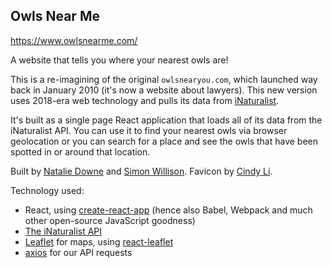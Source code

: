## Owls Near Me

https://www.owlsnearme.com/

A website that tells you where your nearest owls are!

This is a re-imagining of the original `owlsnearyou.com`, which launched way
back in January 2010 (it's now a website about lawyers). This new version uses
2018-era web technology and pulls its data from
[iNaturalist](https://www.inaturalist.org/).

It's built as a single page React application that loads all of its data from
the iNaturalist API. You can use it to find your nearest owls via browser
geolocation or you can search for a place and see the owls that have been
spotted in or around that location.

Built by [Natalie Downe](https://twitter.com/natbat) and [Simon Willison](https://twitter.com/simonw). Favicon by [Cindy Li](https://twitter.com/cindyli).

Technology used:

* React, using [create-react-app](https://github.com/facebook/create-react-app)
  (hence also Babel, Webpack and much other open-source JavaScript goodness)
* [The iNaturalist API](https://api.inaturalist.org/v1/docs/)
* [Leaflet](http://leafletjs.com/) for maps, using
  [react-leaflet](https://github.com/PaulLeCam/react-leaflet)
* [axios](https://github.com/axios/axios) for our API requests
